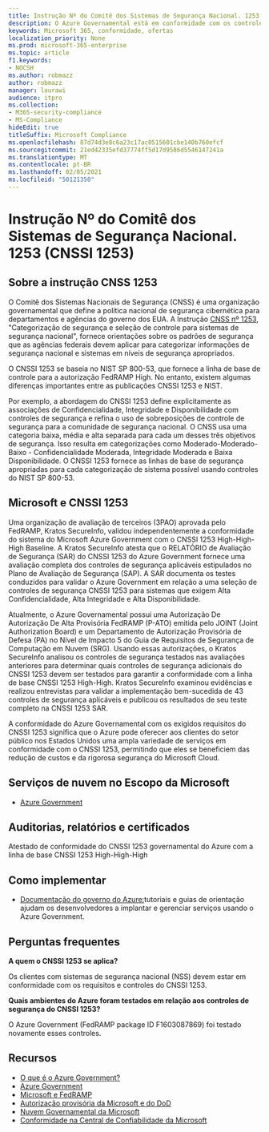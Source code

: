 ```yaml
---
title: Instrução Nº do Comitê dos Sistemas de Segurança Nacional. 1253 (CNSSI 1253)
description: O Azure Governamental está em conformidade com os controles de segurança cnSSI 1253 para sistemas do governo dos EUA que exigem alta confidencialidade, alta integridade e alta disponibilidade.
keywords: Microsoft 365, conformidade, ofertas
localization_priority: None
ms.prod: microsoft-365-enterprise
ms.topic: article
f1.keywords:
- NOCSH
ms.author: robmazz
author: robmazz
manager: laurawi
audience: itpro
ms.collection:
- M365-security-compliance
- MS-Compliance
hideEdit: true
titleSuffix: Microsoft Compliance
ms.openlocfilehash: 87d74d3e8c6a23c17ac0515601cbe140b760efcf
ms.sourcegitcommit: 21ed42335efd37774ff5d17d9586d5546147241a
ms.translationtype: MT
ms.contentlocale: pt-BR
ms.lasthandoff: 02/05/2021
ms.locfileid: "50121350"
---
```

# <a name="committee-on-national-security-systems-instruction-no-1253-cnssi-1253"></a>Instrução Nº do Comitê dos Sistemas de Segurança Nacional. 1253 (CNSSI 1253)

## <a name="about-cnss-instruction-1253"></a>Sobre a instrução CNSS 1253

O Comitê dos Sistemas Nacionais de Segurança (CNSS) é uma organização governamental que define a política nacional de segurança cibernética para departamentos e agências do governo dos EUA. A Instrução [CNSS nº 1253](https://www.dss.mil/Portals/69/documents/io/rmf/CNSSI_No1253.pdf), "Categorização de segurança e seleção de controle para sistemas de segurança nacional", fornece orientações sobre os padrões de segurança que as agências federais devem aplicar para categorizar informações de segurança nacional e sistemas em níveis de segurança apropriados.  
  
O CNSSI 1253 se baseia no NIST SP 800-53, que fornece a linha de base de controle para a autorização FedRAMP High. No entanto, existem algumas diferenças importantes entre as publicações CNSSI 1253 e NIST.  
  
Por exemplo, a abordagem do CNSSI 1253 define explicitamente as associações de Confidencialidade, Integridade e Disponibilidade com controles de segurança e refina o uso de sobreposições de controle de segurança para a comunidade de segurança nacional. O CNSS usa uma categoria baixa, média e alta separada para cada um desses três objetivos de segurança. Isso resulta em categorizações como Moderado-Moderado-Baixo - Confidencialidade Moderada, Integridade Moderada e Baixa Disponibilidade. O CNSSI 1253 fornece as linhas de base de segurança apropriadas para cada categorização de sistema possível usando controles do NIST SP 800-53.

## <a name="microsoft-and-cnssi-1253"></a>Microsoft e CNSSI 1253

Uma organização de avaliação de terceiros (3PAO) aprovada pelo FedRAMP, Kratos SecureInfo, validou independentemente a conformidade do sistema do Microsoft Azure Government com o CNSSI 1253 High-High-High Baseline. A Kratos SecureInfo atesta que o RELATÓRIO de Avaliação de Segurança (SAR) do CNSSI 1253 do Azure Government fornece uma avaliação completa dos controles de segurança aplicáveis estipulados no Plano de Avaliação de Segurança (SAP). A SAR documenta os testes conduzidos para validar o Azure Government em relação a uma seleção de controles de segurança CNSSI 1253 para sistemas que exigem Alta Confidencialidade, Alta Integridade e Alta Disponibilidade.  
  
Atualmente, o Azure Governamental possui uma Autorização De Autorização De Alta Provisória FedRAMP (P-ATO) emitida pelo JOINT (Joint Authorization Board) e um Departamento de Autorização Provisória de Defesa (PA) no Nível de Impacto 5 do Guia de Requisitos de Segurança de Computação em Nuvem (SRG). Usando essas autorizações, o Kratos SecureInfo analisou os controles de segurança testados nas avaliações anteriores para determinar quais controles de segurança adicionais do CNSSI 1253 devem ser testados para garantir a conformidade com a linha de base CNSSI 1253 High-High. Kratos SecureInfo examinou evidências e realizou entrevistas para validar a implementação bem-sucedida de 43 controles de segurança aplicáveis e publicou os resultados de seu teste completo na CNSSI 1253 SAR.  
  
A conformidade do Azure Governamental com os exigidos requisitos do CNSSI 1253 significa que o Azure pode oferecer aos clientes do setor público nos Estados Unidos uma ampla variedade de serviços em conformidade com o CNSSI 1253, permitindo que eles se beneficiem das redução de custos e da rigorosa segurança do Microsoft Cloud.

## <a name="microsoft-in-scope-cloud-services"></a>Serviços de nuvem no Escopo da Microsoft 

- [Azure Government](https://aka.ms/AzureCompliance)

## <a name="audits-reports-and-certificates"></a>Auditorias, relatórios e certificados

Atestado de conformidade do CNSSI 1253 governamental do Azure com a linha de base CNSSI 1253 High-High-High

## <a name="how-to-implement"></a>Como implementar

- [Documentação do governo do Azure:](/azure/azure-government/)tutoriais e guias de orientação ajudam os desenvolvedores a implantar e gerenciar serviços usando o Azure Government.

## <a name="frequently-asked-questions"></a>Perguntas frequentes

**A quem o CNSSI 1253 se aplica?**

Os clientes com sistemas de segurança nacional (NSS) devem estar em conformidade com os requisitos e controles do CNSSI 1253.

**Quais ambientes do Azure foram testados em relação aos controles de segurança do CNSSI 1253?**

O Azure Government (FedRAMP package ID F1603087869) foi testado novamente esses controles.

## <a name="resources"></a>Recursos

- [O que é o Azure Government?](/azure/azure-government/documentation-government-welcome)
- [Azure Government](https://aka.ms/Azure-Government)
- [Microsoft e FedRAMP](offering-fedramp.md)
- [Autorização provisória da Microsoft e do DoD](offering-DoD-DISA-L2-L4-L5.md)
- [Nuvem Governamental da Microsoft](https://www.microsoft.com/enterprise/government)
- [Conformidade na Central de Confiabilidade da Microsoft](https://www.microsoft.com/trust-center/compliance/compliance-overview)

